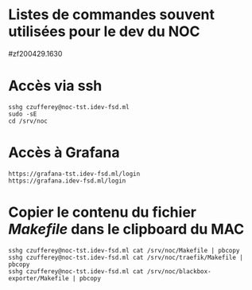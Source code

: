 # Listes de commandes souvent utilisées pour le dev du NOC
#zf200429.1630


# Accès via ssh
```
sshg czufferey@noc-tst.idev-fsd.ml
sudo -sE
cd /srv/noc
```


# Accès à Grafana
```
https://grafana-tst.idev-fsd.ml/login
https://grafana.idev-fsd.ml/login
```


# Copier le contenu du fichier *Makefile* dans le clipboard du MAC
```
sshg czufferey@noc-tst.idev-fsd.ml cat /srv/noc/Makefile | pbcopy
sshg czufferey@noc-tst.idev-fsd.ml cat /srv/noc/traefik/Makefile | pbcopy
sshg czufferey@noc-tst.idev-fsd.ml cat /srv/noc/blackbox-exporter/Makefile | pbcopy

```





